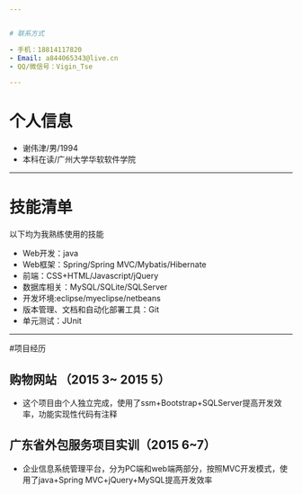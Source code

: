 ```yaml
---


# 联系方式

- 手机：18814117820
- Email: a844065343@live.cn
- QQ/微信号：Vigin_Tse

---
```


# 个人信息

 - 谢伟津/男/1994
 - 本科在读/广州大学华软软件学院


---

# 技能清单


以下均为我熟练使用的技能

- Web开发：java
- Web框架：Spring/Spring MVC/Mybatis/Hibernate
- 前端：CSS+HTML/Javascript/jQuery
- 数据库相关：MySQL/SQLite/SQLServer
- 开发坏境:eclipse/myeclipse/netbeans
- 版本管理、文档和自动化部署工具：Git
- 单元测试：JUnit


---

#项目经历

## 购物网站 （2015 3~ 2015 5）

- 这个项目由个人独立完成，使用了ssm+Bootstrap+SQLServer提高开发效率，功能实现性代码有注释

##  广东省外包服务项目实训（2015 6~7）

- 企业信息系统管理平台，分为PC端和web端两部分，按照MVC开发模式，使用了java+Spring MVC+jQuery+MySQL提高开发效率

